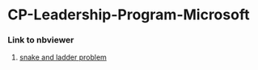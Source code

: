 # CP-Leadership-Program-Microsoft


### Link to nbviewer

1. [snake and ladder problem](https://nbviewer.jupyter.org/github/TanishqPorwar/CP-Leadership-Program-Microsoft/blob/master/snake.ipynb)
